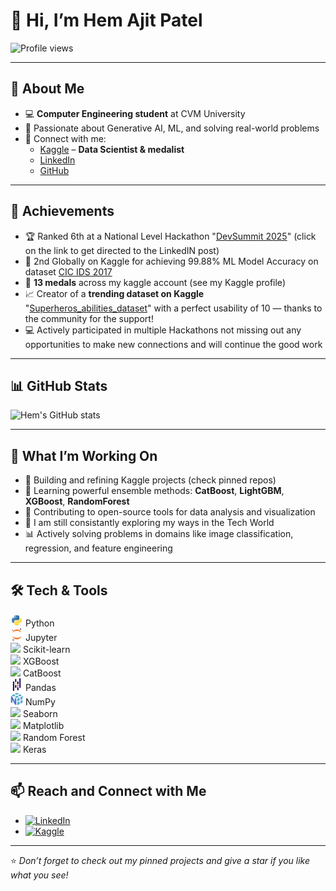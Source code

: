# 👋 Hi, I’m Hem Ajit Patel

![Profile views](https://komarev.com/ghpvc/?username=hemathens)

---

## 🚀 About Me
- 💻 **Computer Engineering student** at CVM University
- 🎯 Passionate about Generative AI, ML, and solving real-world problems
- 🔗 Connect with me:
  - [Kaggle](https://www.kaggle.com/hemajitpatel) – **Data Scientist & medalist**
  - [LinkedIn](https://www.linkedin.com/in/hem-patel19)  
  - [GitHub](https://github.com/hemathens)

---

## 🥇 Achievements
- 🏆 Ranked 6th at a National Level Hackathon "[DevSummit 2025](https://www.linkedin.com/posts/hem-patel19_devsummit2025-hackathonexperience-machinelearning-activity-7314547399346081793-Bln2?utm_source=share&utm_medium=member_desktop&rcm=ACoAAFBBtVYB2daWZBo_0kCAOMPXiyf4ocUB4h4)" (click on the link to get directed to the LinkedIN post)
- 🥈 2nd Globally on Kaggle for achieving 99.88% ML Model Accuracy on dataset [CIC IDS 2017](https://www.kaggle.com/datasets/chethuhn/network-intrusion-dataset)
- 🏅 **13 medals** across my kaggle account (see my Kaggle profile)
- 📈 Creator of a **trending dataset on Kaggle** "[Superheros_abilities_dataset](https://www.kaggle.com/datasets/hemajitpatel/superheros-abilities-dataset)" with a perfect usability of 10 — thanks to the community for the support!
- 💻 Actively participated in multiple Hackathons not missing out any opportunities to make new connections and will continue the good work

---

## 📊 GitHub Stats

![Hem's GitHub stats](https://github-readme-stats.vercel.app/api?username=hemathens&show_icons=true&theme=radical)

---

## 🧠 What I’m Working On
- 🚀 Building and refining Kaggle projects (check pinned repos)
- 🌱 Learning powerful ensemble methods: **CatBoost**, **LightGBM**, **XGBoost**, **RandomForest**
- 🤝 Contributing to open-source tools for data analysis and visualization
- 🧭 I am still consistantly exploring my ways in the Tech World
- 📊 Actively solving problems in domains like image classification, regression, and feature engineering

---

## 🛠️ Tech & Tools

<code><img height="20" src="https://raw.githubusercontent.com/devicons/devicon/master/icons/python/python-original.svg"></code> Python  
<code><img height="20" src="https://raw.githubusercontent.com/devicons/devicon/master/icons/jupyter/jupyter-original.svg"></code> Jupyter  
<code><img height="20" src="https://raw.githubusercontent.com/devicons/devicon/master/icons/scikit-learn/scikit-learn-original.svg"></code> Scikit-learn  
<code><img height="20" src="https://raw.githubusercontent.com/devicons/devicon/master/icons/xgboost/xgboost-original-wordmark.svg"></code> XGBoost  
<code><img height="20" src="https://raw.githubusercontent.com/devicons/devicon/master/icons/catboost/catboost-original.svg"></code> CatBoost  
<code><img height="20" src="https://raw.githubusercontent.com/devicons/devicon/master/icons/pandas/pandas-original.svg"></code> Pandas  
<code><img height="20" src="https://raw.githubusercontent.com/devicons/devicon/master/icons/numpy/numpy-original.svg"></code> NumPy  
<code><img height="20" src="https://seaborn.pydata.org/_static/logo-wide-lightbg.svg"></code> Seaborn  
<code><img height="20" src="https://matplotlib.org/stable/_static/logo2_compressed.svg"></code> Matplotlib  
<code><img height="20" src="https://upload.wikimedia.org/wikipedia/commons/7/76/Decision_Tree.jpg"></code> Random Forest  
<code><img height="20" src="https://upload.wikimedia.org/wikipedia/commons/a/ae/Keras_logo.svg"></code> Keras  

---

## 📫 Reach and Connect with Me
- [![LinkedIn](https://img.shields.io/badge/LinkedIn-Hem%20Ajit%20Patel-0A66C2?logo=linkedin)](https://www.linkedin.com/in/hem-patel19)  
- [![Kaggle](https://img.shields.io/badge/Kaggle-hemajitpatel-20BEFF?logo=kaggle)](https://www.kaggle.com/hemajitpatel)

---

⭐ _Don’t forget to check out my pinned projects and give a star if you like what you see!_
